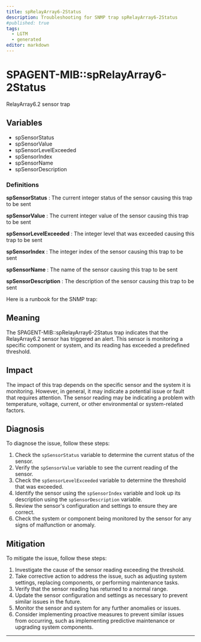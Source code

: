 ```yaml
---
title: spRelayArray6-2Status
description: Troubleshooting for SNMP trap spRelayArray6-2Status
#published: true
tags:
  - LGTM
  - generated
editor: markdown
---
```


# SPAGENT-MIB::spRelayArray6-2Status 

RelayArray6.2 sensor trap 


## Variables


  - spSensorStatus
  - spSensorValue
  - spSensorLevelExceeded
  - spSensorIndex
  - spSensorName
  - spSensorDescription 

### Definitions 


**spSensorStatus** 
: The current integer status of the sensor causing this trap to be sent 

**spSensorValue** 
: The current integer value of the sensor causing this trap to be sent 

**spSensorLevelExceeded** 
: The integer level that was exceeded causing this trap to be sent 

**spSensorIndex** 
: The integer index of the sensor causing this trap to be sent 

**spSensorName** 
: The name of the sensor causing this trap to be sent 

**spSensorDescription** 
: The description of the sensor causing this trap to be sent 


Here is a runbook for the SNMP trap:

## Meaning

The SPAGENT-MIB::spRelayArray6-2Status trap indicates that the RelayArray6.2 sensor has triggered an alert. This sensor is monitoring a specific component or system, and its reading has exceeded a predefined threshold.

## Impact

The impact of this trap depends on the specific sensor and the system it is monitoring. However, in general, it may indicate a potential issue or fault that requires attention. The sensor reading may be indicating a problem with temperature, voltage, current, or other environmental or system-related factors.

## Diagnosis

To diagnose the issue, follow these steps:

1. Check the `spSensorStatus` variable to determine the current status of the sensor.
2. Verify the `spSensorValue` variable to see the current reading of the sensor.
3. Check the `spSensorLevelExceeded` variable to determine the threshold that was exceeded.
4. Identify the sensor using the `spSensorIndex` variable and look up its description using the `spSensorDescription` variable.
5. Review the sensor's configuration and settings to ensure they are correct.
6. Check the system or component being monitored by the sensor for any signs of malfunction or anomaly.

## Mitigation

To mitigate the issue, follow these steps:

1. Investigate the cause of the sensor reading exceeding the threshold.
2. Take corrective action to address the issue, such as adjusting system settings, replacing components, or performing maintenance tasks.
3. Verify that the sensor reading has returned to a normal range.
4. Update the sensor configuration and settings as necessary to prevent similar issues in the future.
5. Monitor the sensor and system for any further anomalies or issues.
6. Consider implementing proactive measures to prevent similar issues from occurring, such as implementing predictive maintenance or upgrading system components.
---




